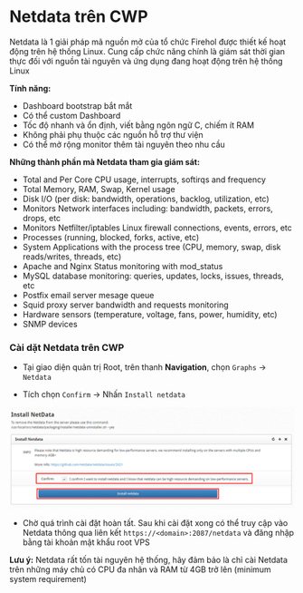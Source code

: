 # Netdata trên CWP

Netdata là 1 giải pháp mã nguồn mở của tổ chức Firehol được thiết kế hoạt động trên hệ thống Linux. Cung cấp chức năng chính là giám sát thời gian thực đối với nguồn tài nguyên và ứng dụng đang hoạt động trên hệ thống Linux

**Tính năng:**
- Dashboard bootstrap bắt mắt
- Có thể custom Dashboard
- Tốc độ nhanh và ổn định, viết bằng ngôn ngữ C, chiếm ít RAM
- Không phải phụ thuộc các nguồn hỗ trợ thư viện
- Có thể mở rộng monitor thêm tài nguyên theo nhu cầu

**Những thành phần mà Netdata tham gia giám sát:**
- Total and Per Core CPU usage, interrupts, softirqs and frequency
- Total Memory, RAM, Swap, Kernel usage
- Disk I/O (per disk: bandwidth, operations, backlog, utilization, etc)
- Monitors Network interfaces including: bandwidth, packets, errors, drops, etc
- Monitors Netfilter/iptables Linux firewall connections, events, errors, etc
- Processes (running, blocked, forks, active, etc)
- System Applications with the process tree (CPU, memory, swap, disk reads/writes, threads, etc)
- Apache and Nginx Status monitoring with mod_status
- MySQL database monitoring: queries, updates, locks, issues, threads, etc
- Postfix email server mesage queue
- Squid proxy server bandwidth and requests monitoring
- Hardware sensors (temperature, voltage, fans, power, humidity, etc)
- SNMP devices

### Cài dặt Netdata trên CWP

- Tại giao diện quản trị Root, trên thanh **Navigation**, chọn ```Graphs``` -> ```Netdata```

- Tích chọn ```Confirm``` -> Nhấn ```Install netdata```

![](./images/cwp_netdata_install.png)

- Chờ quá trình cài đặt hoàn tất. Sau khi cài đặt xong có thể truy cập vào Netdata thông qua liên kết ```https://<domain>:2087/netdata``` và đăng nhập bằng tài khoản mật khẩu root VPS

**Lưu ý:** Netdata rất tốn tài nguyên hệ thống, hãy đảm bảo là chỉ cài Netdata trên những máy chủ có CPU đa nhân và RAM từ 4GB trở lên (minimum system requirement)